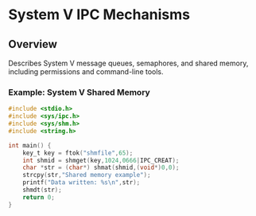 # System V IPC Mechanisms

## Overview

Describes System V message queues, semaphores, and shared memory, including permissions and command-line tools.

### Example: System V Shared Memory
```c
#include <stdio.h>
#include <sys/ipc.h>
#include <sys/shm.h>
#include <string.h>

int main() {
    key_t key = ftok("shmfile",65);
    int shmid = shmget(key,1024,0666|IPC_CREAT);
    char *str = (char*) shmat(shmid,(void*)0,0);
    strcpy(str,"Shared memory example");
    printf("Data written: %s\n",str);
    shmdt(str);
    return 0;
}
```
